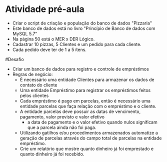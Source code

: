 # Atividade pré-aula
- Criar o script de criação e população do banco de dados "Pizzaria"
- Este banco de dados está no livro "Princípio de Banco de dados com MySQL 5.7"
- Na página 50 está o MER x DER Lógico.
- Cadastrar 10 pizzas, 5 Clientes e um pedido para cada cliente.
- Cada pedido deve ter de 1 a 5 ítens.

#Desafio
- Criar um banco de dados para registro e controle de empréstimos
- Regras de negócio:
	- É necessário uma entidade Clientes para armazenar os dados de contato do cliente
	- Uma entidade Empréstimo para registrar os empréstimos feitos pelos clientes
	- Cada empréstimo é pago em parcelas, então é necessário uma entidade parcelas que faça relação com o empréstimo e o cliente.
	- A entidade parcelas deve possuir as datas de vencimento, pagamento, valor previsto e valor efetivo
		- a data de pagamento e o valor efetivo quando nulos significam que a parcela ainda não foi paga.
	- Utilizando gatilhos e/ou procedimentos armazenados automatize a geração de parcelas através do campo total de parcelas na entidade empréstimo.
	- Crie um relatório que mostre quanto dinheiro já foi emprestado e quanto dinheiro já foi recebido.